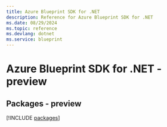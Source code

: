 ```yaml
---
title: Azure Blueprint SDK for .NET
description: Reference for Azure Blueprint SDK for .NET
ms.date: 08/29/2024
ms.topic: reference
ms.devlang: dotnet
ms.service: blueprint
---
```

# Azure Blueprint SDK for .NET - preview
## Packages - preview
[!INCLUDE [packages](blueprint-index.md)]